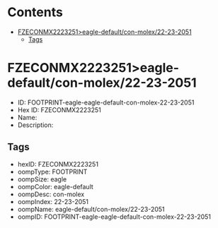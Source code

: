 



Contents
========

* [FZECONMX2223251>eagle-default/con-molex/22-23-2051](#fzeconmx2223251eagle-defaultcon-molex22-23-2051)
	* [Tags](#tags)

# FZECONMX2223251>eagle-default/con-molex/22-23-2051

- ID: FOOTPRINT-eagle-eagle-default-con-molex-22-23-2051
- Hex ID: FZECONMX2223251
- Name: 
- Description: 

## Tags

- hexID: FZECONMX2223251
- oompType: FOOTPRINT
- oompSize: eagle
- oompColor: eagle-default
- oompDesc: con-molex
- oompIndex: 22-23-2051
- oompName: eagle-default/con-molex/22-23-2051
- oompID: FOOTPRINT-eagle-eagle-default-con-molex-22-23-2051
